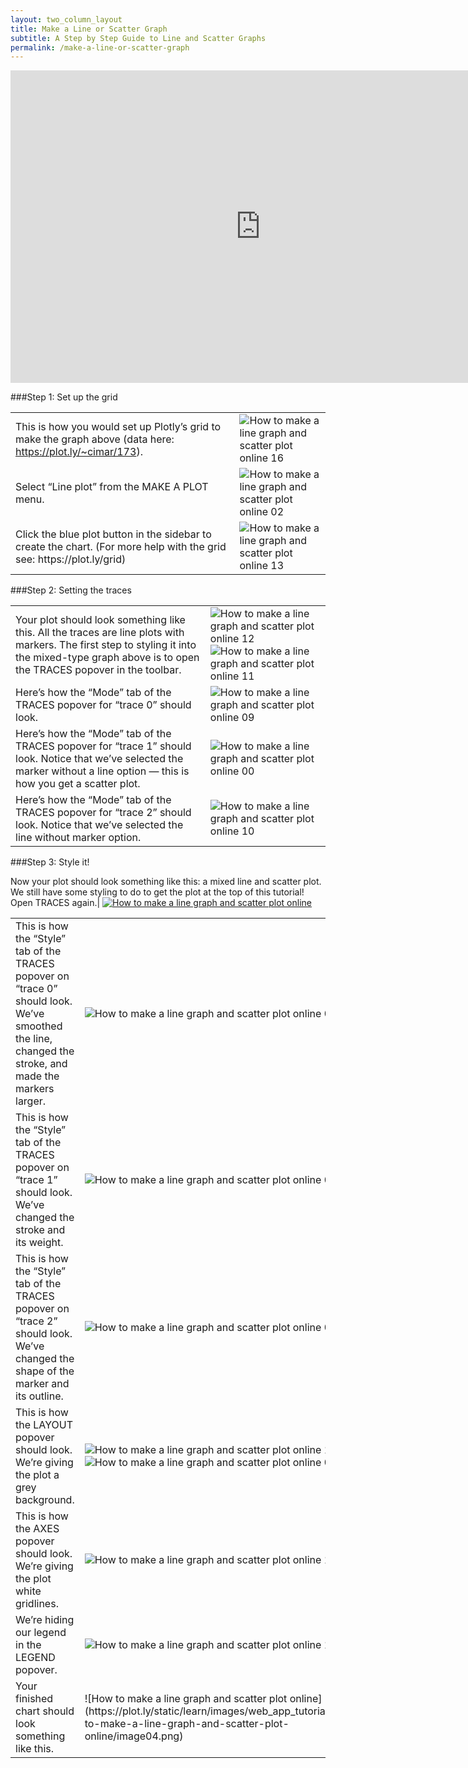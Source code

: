 ```yaml
---
layout: two_column_layout
title: Make a Line or Scatter Graph
subtitle: A Step by Step Guide to Line and Scatter Graphs
permalink: /make-a-line-or-scatter-graph
---
```


<iframe src="https://plot.ly/~cimar/195.embed?width=800&amp;height=500" width="800" height="500" frameborder="0" scrolling="no" seamless="seamless"></iframe>

###Step 1: Set up the grid

<table>
<tbody>
<tr>
<td>This is how you would set up Plotly’s grid to make the graph above (data here: <a href="https://plot.ly/~cimar/173">https://plot.ly/~cimar/173</a>).</td>
<td><a href="https://plot.ly/static/learn/images/web_app_tutorials/how-to-make-a-line-graph-and-scatter-plot-online/image16.png"">
</a><img class="aligncenter" title="" src="https://plot.ly/static/learn/images/web_app_tutorials/how-to-make-a-line-graph-and-scatter-plot-online/image16.png" alt="How to make a line graph and scatter plot online 16" /><a href="https://plot.ly/static/learn/images/web_app_tutorials/how-to-make-a-line-graph-and-scatter-plot-online/image16.png">
</a></td>
</tr>
<tr>
<td>Select “Line plot” from the MAKE A PLOT menu.</td>
<td><a href="https://plot.ly/static/learn/images/web_app_tutorials/how-to-make-a-line-graph-and-scatter-plot-online/image02.png">
</a><img class="aligncenter" title="" src="https://plot.ly/static/learn/images/web_app_tutorials/how-to-make-a-line-graph-and-scatter-plot-online/image02.png" alt="How to make a line graph and scatter plot online 02" /><a href="https://plot.ly/static/learn/images/web_app_tutorials/how-to-make-a-line-graph-and-scatter-plot-online/image02.png">
</a></td>
</tr>
<tr>
<td>Click the blue plot button in the sidebar to create the chart.  (For more help with the grid see: https://plot.ly/grid)</td>
<td><a href="https://plot.ly/static/learn/images/web_app_tutorials/how-to-make-a-line-graph-and-scatter-plot-online/image13.png" ">
</a><img class="aligncenter" title="" src="https://plot.ly/static/learn/images/web_app_tutorials/how-to-make-a-line-graph-and-scatter-plot-online/image13.png" alt="How to make a line graph and scatter plot online 13" /><a href="https://plot.ly/static/learn/images/web_app_tutorials/how-to-make-a-line-graph-and-scatter-plot-online/image13.png">
</a></td>
</tr>
</tbody>
</table>

###Step 2: Setting the traces

<table>
<tbody>
<tr>
<td>Your plot should look something like this.  All the traces are line plots with markers.  The first step to styling it into the mixed-type graph above is to open the TRACES popover in the toolbar.</td>
<td><a href="https://plot.ly/static/learn/images/web_app_tutorials/how-to-make-a-line-graph-and-scatter-plot-online/image12.png" data-lightbox="image-12">
</a><img class="aligncenter" title="" src="https://plot.ly/static/learn/images/web_app_tutorials/how-to-make-a-line-graph-and-scatter-plot-online/image12.png" alt="How to make a line graph and scatter plot online 12" /><a href="https://plot.ly/static/learn/images/web_app_tutorials/how-to-make-a-line-graph-and-scatter-plot-online/image12.png" data-lightbox="image-12">
</a>
<a href="https://plot.ly/static/learn/images/web_app_tutorials/how-to-make-a-line-graph-and-scatter-plot-online/image11.png" data-lightbox="image-11">
</a><img class="aligncenter" title="" src="https://plot.ly/static/learn/images/web_app_tutorials/how-to-make-a-line-graph-and-scatter-plot-online/image11.png" alt="How to make a line graph and scatter plot online 11" /><a href="https://plot.ly/static/learn/images/web_app_tutorials/how-to-make-a-line-graph-and-scatter-plot-online/image11.png" data-lightbox="image-11">
</a></td>
</tr>
<tr>
<td>Here’s how the “Mode” tab of the TRACES popover for “trace 0” should look.</td>
<td><a href="https://plot.ly/static/learn/images/web_app_tutorials/how-to-make-a-line-graph-and-scatter-plot-online/image09.png" data-lightbox="image-09">
</a><img class="aligncenter" title="" src="https://plot.ly/static/learn/images/web_app_tutorials/how-to-make-a-line-graph-and-scatter-plot-online/image09.png" alt="How to make a line graph and scatter plot online 09" /><a href="https://plot.ly/static/learn/images/web_app_tutorials/how-to-make-a-line-graph-and-scatter-plot-online/image09.png" data-lightbox="image-09">
</a></td>
</tr>
<tr>
<td>Here’s how the “Mode” tab of the TRACES popover for “trace 1” should look. Notice that we’ve selected the marker without a line option &#8212; this is how you get a scatter plot.</td>
<td><a href="https://plot.ly/static/learn/images/web_app_tutorials/how-to-make-a-line-graph-and-scatter-plot-online/image00.png" data-lightbox="image-00">
</a><img class="aligncenter" title="" src="https://plot.ly/static/learn/images/web_app_tutorials/how-to-make-a-line-graph-and-scatter-plot-online/image00.png" alt="How to make a line graph and scatter plot online 00" /><a href="https://plot.ly/static/learn/images/web_app_tutorials/how-to-make-a-line-graph-and-scatter-plot-online/image00.png" data-lightbox="image-00">
</a></td>
</tr>
<tr>
<td>Here’s how the “Mode” tab of the TRACES popover for “trace 2” should look. Notice that we’ve selected the line without marker option.</td>
<td><a href="https://plot.ly/static/learn/images/web_app_tutorials/how-to-make-a-line-graph-and-scatter-plot-online/image10.png" data-lightbox="image-10">
</a><img class="aligncenter" title="" src="https://plot.ly/static/learn/images/web_app_tutorials/how-to-make-a-line-graph-and-scatter-plot-online/image10.png" alt="How to make a line graph and scatter plot online 10" /><a href="https://plot.ly/static/learn/images/web_app_tutorials/how-to-make-a-line-graph-and-scatter-plot-online/image10.png" data-lightbox="image-10">
</a></td>
</tr>
</tbody>
</table>

###Step 3: Style it!

Now your plot should look something like this: a mixed line and scatter plot. We still have some styling to do to get the plot at the top of this tutorial! Open TRACES again.| [![How to make a line graph and scatter plot online](https://plot.ly/static/learn/images/web_app_tutorials/how-to-make-a-line-graph-and-scatter-plot-online/image14.png)](https://plot.ly/static/learn/images/web_app_tutorials/how-to-make-a-line-graph-and-scatter-plot-online/image14.png)

<table>
<tr>
<td>This is how the “Style” tab of the TRACES popover on “trace 0” should look. We’ve smoothed the line, changed the stroke, and made the markers larger.</td>
<td><a href="https://plot.ly/static/learn/images/web_app_tutorials/how-to-make-a-line-graph-and-scatter-plot-online/image05.png" data-lightbox="image-05">
</a><img class="aligncenter" title="" src="https://plot.ly/static/learn/images/web_app_tutorials/how-to-make-a-line-graph-and-scatter-plot-online/image05.png" alt="How to make a line graph and scatter plot online 05" /><a href="https://plot.ly/static/learn/images/web_app_tutorials/how-to-make-a-line-graph-and-scatter-plot-online/image05.png" data-lightbox="image-05">
</a></td>
</tr>
<tr>
<td>This is how the “Style” tab of the TRACES popover on “trace 1” should look. We’ve changed the stroke and its weight.</td>
<td><a href="https://plot.ly/static/learn/images/web_app_tutorials/how-to-make-a-line-graph-and-scatter-plot-online/image01.png" data-lightbox="image-01">
</a><img class="aligncenter" title="" src="https://plot.ly/static/learn/images/web_app_tutorials/how-to-make-a-line-graph-and-scatter-plot-online/image01.png" alt="How to make a line graph and scatter plot online 01" /><a href="https://plot.ly/static/learn/images/web_app_tutorials/how-to-make-a-line-graph-and-scatter-plot-online/image01.png" data-lightbox="image-01">
</a></td>
</tr>
<tr>
<td>This is how the “Style” tab of the TRACES popover on “trace 2” should look. We’ve changed the shape of the marker and its outline.</td>
<td><a href="https://plot.ly/static/learn/images/web_app_tutorials/how-to-make-a-line-graph-and-scatter-plot-online/image03.png" data-lightbox="image-03">
</a><img class="aligncenter" title="" src="https://plot.ly/static/learn/images/web_app_tutorials/how-to-make-a-line-graph-and-scatter-plot-online/image03.png" alt="How to make a line graph and scatter plot online 03" /><a href="https://plot.ly/static/learn/images/web_app_tutorials/how-to-make-a-line-graph-and-scatter-plot-online/image03.png" data-lightbox="image-03">
</a></td>
</tr>
<tr>
<td>This is how the LAYOUT popover should look. We’re giving the plot a grey background.</td>
<td><a href="https://plot.ly/static/learn/images/web_app_tutorials/how-to-make-a-line-graph-and-scatter-plot-online/image17.png" data-lightbox="image-17">
</a><img class="aligncenter" title="" src="https://plot.ly/static/learn/images/web_app_tutorials/how-to-make-a-line-graph-and-scatter-plot-online/image17.png" alt="How to make a line graph and scatter plot online 17" /><a href="https://plot.ly/static/learn/images/web_app_tutorials/how-to-make-a-line-graph-and-scatter-plot-online/image17.png" data-lightbox="image-17">
</a><a href="https://plot.ly/static/learn/images/web_app_tutorials/how-to-make-a-line-graph-and-scatter-plot-online/image07.png" data-lightbox="image-07">
</a><img class="aligncenter" title="" src="https://plot.ly/static/learn/images/web_app_tutorials/how-to-make-a-line-graph-and-scatter-plot-online/image07.png" alt="How to make a line graph and scatter plot online 07" /><a href="https://plot.ly/static/learn/images/web_app_tutorials/how-to-make-a-line-graph-and-scatter-plot-online/image07.png" data-lightbox="image-07">
</a></td>
</tr>
<tr>
<td>This is how the AXES popover should look.  We’re giving the plot white gridlines.</td>
<td><a href="https://plot.ly/static/learn/images/web_app_tutorials/how-to-make-a-line-graph-and-scatter-plot-online/image15.png" data-lightbox="image-15">
</a><img class="aligncenter" title="" src="https://plot.ly/static/learn/images/web_app_tutorials/how-to-make-a-line-graph-and-scatter-plot-online/image15.png" alt="How to make a line graph and scatter plot online 15" /><a href="https://plot.ly/static/learn/images/web_app_tutorials/how-to-make-a-line-graph-and-scatter-plot-online/image15.png" data-lightbox="image-15">
</a></td>
</tr>
<tr>
<td>We’re hiding our legend in the LEGEND popover.</td>
<td><a href="https://plot.ly/static/learn/images/web_app_tutorials/how-to-make-a-line-graph-and-scatter-plot-online/image18.png" data-lightbox="image-18">
</a><img class="aligncenter" title="" src="https://plot.ly/static/learn/images/web_app_tutorials/how-to-make-a-line-graph-and-scatter-plot-online/image18.png" alt="How to make a line graph and scatter plot online 18" /><a href="https://plot.ly/static/learn/images/web_app_tutorials/how-to-make-a-line-graph-and-scatter-plot-online/image18.png" data-lightbox="image-18">
</a></td>
</tr>
<tr>
<td>Your finished chart should look something like this.</td>
<td>
![How to make a line graph and scatter plot online](https://plot.ly/static/learn/images/web_app_tutorials/how-to-make-a-line-graph-and-scatter-plot-online/image04.png)
</td>
</tr>
</tbody>
</table>
